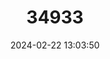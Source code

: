 ---
title: "34933"
category: "Manilkara nicholsonii"
draft: false
date: 2024-02-22 13:03:50
languages:
  English: ["Pondo Milkberry"]
---